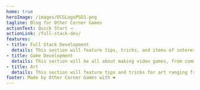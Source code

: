 ```yaml
---
home: true
heroImage: /images/OCGLogoPSD1.png
tagline: Blog for Other Corner Games
actionText: Quick Start →
actionLink: /full-stack-dev/
features:
- title: Full Stack Development
  details: This section will feature tips, tricks, and items of interest to full stack web development.
- title: Game Development
  details: This section will be all about making video games, from command line, the web, to standalone application.
- title: Art
  details: This section will feature tips and tricks for art ranging from traditional to digital with an emphasis on content creation for games or media.
footer: Made by Other Corner Games with ❤️
---
```

